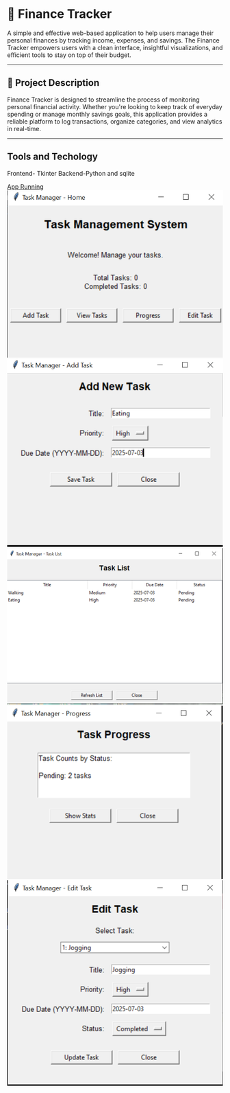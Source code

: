 # 💼 Finance Tracker

A simple and effective web-based application to help users manage their personal finances by tracking income, expenses, and savings. The Finance Tracker empowers users with a clean interface, insightful visualizations, and efficient tools to stay on top of their budget.

---

## 📌 Project Description

Finance Tracker is designed to streamline the process of monitoring personal financial activity. Whether you're looking to keep track of everyday spending or manage monthly savings goals, this application provides a reliable platform to log transactions, organize categories, and view analytics in real-time.

---
## Tools and Techology
Frontend- Tkinter
Backend-Python and sqlite

[App Running](images_tk/run.png)
![Main Interface](images_tk/tk1.png)
![Add Task](images_tk/tk2.png)
![Task List](images_tk/tk3.png)
![View task](images_tk/tk4.png)
![Task Updated](images_tk/tk5.png)
